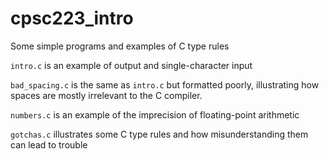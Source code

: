 # cpsc223_intro
Some simple programs and examples of C type rules

`intro.c` is an example of output and single-character input

`bad_spacing.c` is the same as `intro.c` but formatted poorly, illustrating how spaces are mostly irrelevant to the C compiler.

`numbers.c` is an example of the imprecision of floating-point arithmetic

`gotchas.c` illustrates some C type rules and how misunderstanding them can lead to trouble
